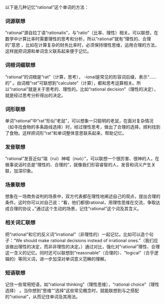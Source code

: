 以下是几种记忆“rational”这个单词的方法：

### 词源联想
“rational”源自拉丁语“rationalis”，与“ratio”（比率、理性）相关。可以联想，在数学中计算比率时需要理性的思考和分析，所以“rational”就有“理性的、合理的”意思 ，比如在计算复杂的财务比率时，必须保持理性思维，运用合理的方法，这样就把词源和单词含义联系起来便于记忆。

### 词根词缀联想
“rational”的词根是“rat”（计算，思考）， -ional是常见的形容词后缀，表示“……的” 。由词根“rat”可联想到“calculate”（计算），都和思考运算相关。所以“rational”就是关于思考的、理性的。比如“rational decision”（理性的决定），就是经过思考分析得出的决定。 

### 词形联想
单词“rational”中“rat”形似“老鼠”，可以想象一只聪明的老鼠，在面对复杂情况（如寻找食物的多条路线选择）时，经过理性思考，做出了合理的选择，顺利找到了食物。这样把词形“rat”和单词整体意思联系起来，帮助记忆。

### 发音联想
“rational”发音近似“瑞（ruì）神喏（nuò）”，可以联想一个很厉害、很神的人，在做事说话时总是“理性的、合理的”，就像我们形容睿智的人，发音和词义产生关联，加深印象。

### 场景联想
想象在一场商务谈判的场景中，双方代表都在理性地阐述自己的观点，提出合理的条件。这时你可以对自己说：“看，他们都很rational，用理性思维在交流，争取达成合理的协议 。”通过这个生动的场景，记住“rational”这个词及其含义。

### 相关词汇联想
把“rational”和它的反义词“irrational”（非理性的）一起记忆。比如可以造个句子：“We should make rational decisions instead of irrational ones.”（我们应该做出理性的决定，而非非理性的决定。）通过对比，强化对“rational”理性、合理这一含义的记忆。同时还可以联想到“reasonable”（合理的）、“logical”（合乎逻辑的）等同义词，进一步加深对单词意义范畴的理解。 

### 短语联想
记住一些常用短语，如“rational thinking”（理性思维），“rational choice”（理性选择） 。当你想到“思维”“选择”这些常见概念时，就能联想到与之搭配的“rational”，从而记住单词及其用法。 